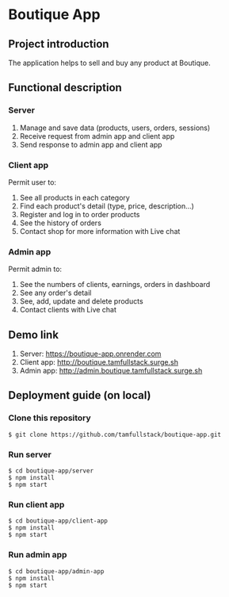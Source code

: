 # Boutique App

## Project introduction

The application helps to sell and buy any product at Boutique.

## Functional description

### Server

1. Manage and save data (products, users, orders, sessions)
2. Receive request from admin app and client app
3. Send response to admin app and client app

### Client app

Permit user to:

1. See all products in each category
2. Find each product's detail (type, price, description...)
3. Register and log in to order products
4. See the history of orders
5. Contact shop for more information with Live chat

### Admin app

Permit admin to:

1. See the numbers of clients, earnings, orders in dashboard
2. See any order's detail
3. See, add, update and delete products
4. Contact clients with Live chat

## Demo link

1. Server: https://boutique-app.onrender.com
2. Client app: http://boutique.tamfullstack.surge.sh
3. Admin app: http://admin.boutique.tamfullstack.surge.sh

## Deployment guide (on local)

### Clone this repository

`$ git clone https://github.com/tamfullstack/boutique-app.git`

### Run server

`$ cd boutique-app/server`  
`$ npm install`  
`$ npm start`

### Run client app

`$ cd boutique-app/client-app`  
`$ npm install`  
`$ npm start`

### Run admin app

`$ cd boutique-app/admin-app`  
`$ npm install`  
`$ npm start`
